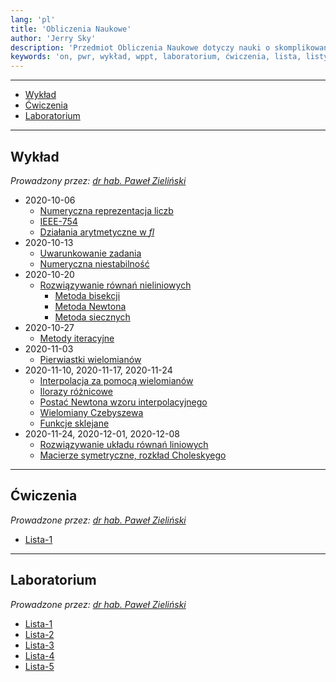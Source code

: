 ```yaml
---
lang: 'pl'
title: 'Obliczenia Naukowe'
author: 'Jerry Sky'
description: 'Przedmiot Obliczenia Naukowe dotyczy nauki o skomplikowanych i zautomatyzowanych obliczeniach — mówi o tym jak najlepiej zapobiegać błędom wynikającym z wykonywania obliczeń.'
keywords: 'on, pwr, wykład, wppt, laboratorium, ćwiczenia, lista, listy, zadań, zadania, zadanie, równania, nieliniowe, numeryczna reprezentacja liczb'
---
```


---

- [Wykład](#wykład)
- [Ćwiczenia](#ćwiczenia)
- [Laboratorium](#laboratorium)

---

## Wykład

*Prowadzony przez: [dr hab. Paweł Zieliński](https://cs.pwr.edu.pl/zielinski/)*

- 2020-10-06
    - [Numeryczna reprezentacja liczb](wyk/2020-10-06/numeryczna-reprezentacja-liczb.md)
    - [IEEE-754](wyk/2020-10-06/ieee-754.md)
    - [Działania arytmetyczne w *fl*](wyk/2020-10-06/arytmetyka-fl.md)
- 2020-10-13
    - [Uwarunkowanie zadania](wyk/2020-10-13/uwarunkowanie-zadania.md)
    - [Numeryczna niestabilność](wyk/2020-10-13/numeryczna-niestabilność.md)
- 2020-10-20
    - [Rozwiązywanie równań nieliniowych](wyk/2020-10-20/rozwiązywanie-równań-nieliniowych.md)
        - [Metoda bisekcji](wyk/2020-10-20/metoda-bisekcji.md)
        - [Metoda Newtona](wyk/2020-10-20/metoda-newtona.md)
        - [Metoda siecznych](wyk/2020-10-20/metoda-siecznych.md)
- 2020-10-27
    - [Metody iteracyjne](wyk/2020-10-27/metody-iteracyjne.md)
- 2020-11-03
    - [Pierwiastki wielomianów](wyk/2020-11-03/pierwiastki-wielomianów.md)
- 2020-11-10, 2020-11-17, 2020-11-24
    - [Interpolacja za pomocą wielomianów](wyk/2020-11-10/interpolacja-za-pomocą-wielomianów.md)
    - [Ilorazy różnicowe](wyk/2020-11-10/ilorazy-różnicowe.md)
    - [Postać Newtona wzoru interpolacyjnego](wyk/2020-11-17/postać-newtona.md)
    - [Wielomiany Czebyszewa](wyk/2020-11-17/wielomiany-czebyszewa.md)
    - [Funkcje sklejane](wyk/2020-11-24/funkcje-sklejane.md)
- 2020-11-24, 2020-12-01, 2020-12-08
    - [Rozwiązywanie układu równań liniowych](wyk/2020-11-24/rozwiązywanie-układu-równań-liniowych.md)
    - [Macierze symetryczne, rozkład Choleskyego](wyk/2020-12-08/macierze-symetryczne-rozkład-choleskyego.md)

---

## Ćwiczenia

*Prowadzone przez: [dr hab. Paweł Zieliński](https://cs.pwr.edu.pl/zielinski/)*

- [Lista-1](cw/lista-1/lista-1.md)

---

## Laboratorium

*Prowadzone przez: [dr hab. Paweł Zieliński](https://cs.pwr.edu.pl/zielinski/)*

- [Lista-1](lab/lista-1/readme.md)
- [Lista-2](lab/lista-2/readme.md)
- [Lista-3](lab/lista-3/readme.md)
- [Lista-4](lab/lista-4/readme.md)
- [Lista-5](lab/lista-5/readme.md)
